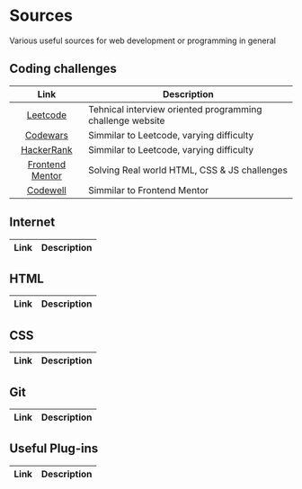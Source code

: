 # Sources
Various useful sources for web development or programming in general

## Coding challenges
| Link | Description |
| :-------------: | ------------- |
|[Leetcode](https://leetcode.com/)| Tehnical interview oriented  programming challenge website | 
|[Codewars](https://www.codewars.com) | Simmilar to Leetcode, varying difficulty | 
|[HackerRank](https://www.hackerrank.com/) | Simmilar to Leetcode, varying difficulty | 
|[Frontend Mentor](https://www.frontendmentor.io/home)| Solving Real world HTML, CSS & JS challenges | 
|[Codewell](https://www.codewell.cc/)| Simmilar to Frontend Mentor  | 


## Internet
| Link | Description |
| :-------------: | ------------- |

## HTML
| Link | Description |
| :-------------: | ------------- |


## CSS
| Link | Description |
| :-------------: | ------------- |


## Git
| Link | Description |
| :-------------: | ------------- |

## Useful Plug-ins 
| Link | Description |
| :-------------: | ------------- |











